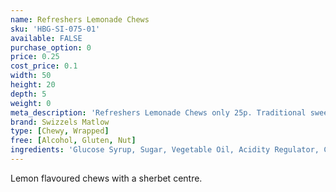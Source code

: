 ```yaml
---
name: Refreshers Lemonade Chews
sku: 'HBG-SI-075-01'
available: FALSE
purchase_option: 0
price: 0.25
cost_price: 0.1
width: 50
height: 20
depth: 5
weight: 0
meta_description: 'Refreshers Lemonade Chews only 25p. Traditional sweets and more at Humbugs Confectionery Store. Specialists in satisfying your sweet tooth!'
brand: Swizzels Matlow
type: [Chewy, Wrapped]
free: [Alcohol, Gluten, Nut]
ingredients: 'Glucose Syrup, Sugar, Vegetable Oil, Acidity Regulator, Citric Acid, Gelling Agent, Citric Acid, Modified Starch, Emulsifier, Glycerol Monostearate, Anti-Caking Agent, Magnesium Stearate, Flavourings, Colour: Lutein'
---
```

Lemon flavoured chews with a sherbet centre.